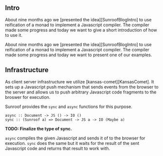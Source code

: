 ## Intro

About nine months ago we 
[presented the idea][SunroofBlogIntro] 
to use reification of a monad
to implement a Javascript compiler.
The compiler made some progress and today we 
want to give a short introduction of how to use it.


About nine months ago we 
[presented the idea][SunroofBlogIntro] 
to use reification of a monad
to implement a Javascript compiler.
The compiler made some progress and today we 
want to present one of our examples.

## Infrastructure

As client server infrastructure we utilize [kansas-comet][KansasComet].
It sets up a Javascript push mechanism that sends
events from the browser to the server and allows us to
push arbitrary Javascript code fragments to the broswer for execution.

Sunroof provides the `sync` and `async` functions for this purpose.

    async :: Document -> JS () -> IO ()
    sync :: (Sunroof a) => Document -> JS a -> IO (Maybe a)

**TODO: Finalize the type of sync.**

`async` compiles the given Javascript and sends it of to the browser
for execution. `sync` does the same but it waits for the result
of the sent Javascript code and returns that result to work with. 

